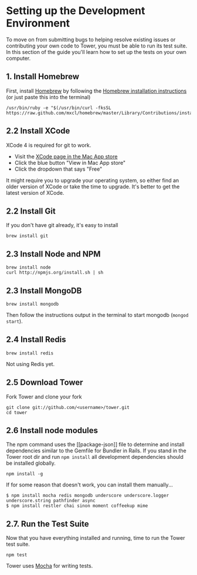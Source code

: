 # Setting up the Development Environment

To move on from submitting bugs to helping resolve existing issues or contributing your own code to Tower, you must be able to run its test suite. In this section of the guide you'll learn how to set up the tests on your own computer.

## 1. Install Homebrew

First, install [Homebrew](http://mxcl.github.com/homebrew/) by following the [Homebrew installation instructions](https://github.com/mxcl/homebrew/wiki/installation) (or just paste this into the terminal)

```
/usr/bin/ruby -e "$(/usr/bin/curl -fksSL https://raw.github.com/mxcl/homebrew/master/Library/Contributions/install_homebrew.rb)"
```

## 2.2 Install XCode

XCode 4 is required for git to work.

- Visit the [XCode page in the Mac App store](http://itunes.apple.com/us/app/xcode/id497799835?ls=1&mt=12)
- Click the blue button "View in Mac App store"
- Click the dropdown that says "Free"

It might require you to upgrade your operating system, so either find an older version of XCode or take the time to upgrade.  It's better to get the latest version of XCode.

## 2.2 Install Git

If you don't have git already, it's easy to install

```
brew install git
```

## 2.3 Install Node and NPM

```
brew install node
curl http://npmjs.org/install.sh | sh
```

## 2.3 Install MongoDB

```
brew install mongodb
```

Then follow the instructions output in the terminal to start mongodb (`mongod start`).

## 2.4 Install Redis

```
brew install redis
```

Not using Redis yet.

## 2.5 Download Tower

Fork Tower and clone your fork

```
git clone git://github.com/<username>/tower.git
cd tower
```

## 2.6 Install node modules

The npm command uses the [[package-json]] file to determine and install dependencies similar to the Gemfile for Bundler in Rails. If you stand in the Tower root dir and run `npm install` all development dependencies should be installed globally.

```
npm install -g
```

If for some reason that doesn't work, you can install them manually...

```
$ npm install mocha redis mongodb underscore underscore.logger underscore.string pathfinder async 
$ npm install restler chai sinon moment coffeekup mime
```

## 2.7. Run the Test Suite

Now that you have everything installed and running, time to run the Tower test suite.

```
npm test
```

Tower uses [Mocha](http://visionmedia.github.com/mocha/) for writing tests.